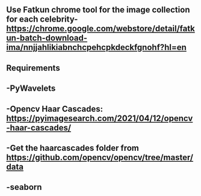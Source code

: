 ## Use Fatkun chrome tool for the image collection for each celebrity- https://chrome.google.com/webstore/detail/fatkun-batch-download-ima/nnjjahlikiabnchcpehcpkdeckfgnohf?hl=en

## Requirements
## -PyWavelets
## -Opencv Haar Cascades: https://pyimagesearch.com/2021/04/12/opencv-haar-cascades/
## -Get the haarcascades folder from https://github.com/opencv/opencv/tree/master/data
## -seaborn
